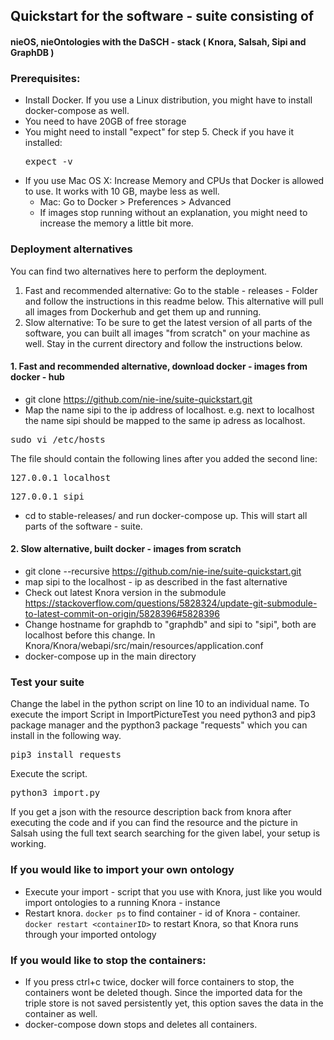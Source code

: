 ## Quickstart for the software - suite consisting of
#### nieOS, nieOntologies with the DaSCH - stack ( Knora, Salsah, Sipi and GraphDB ) 

### Prerequisites:
 - Install Docker. If you use a Linux distribution, you might have to install docker-compose as well.
 - You need to have 20GB of free storage
 - You might need to install "expect" for step 5. Check if you have it installed: <pre>expect -v</pre>
 - If you use Mac OS X: Increase Memory and CPUs that Docker is allowed to use. It works with 10 GB, maybe less as well.
	 - 	Mac: Go to Docker > Preferences > Advanced
	 - If images stop running without an explanation, you might need to increase the memory a little bit more.

### Deployment alternatives
You can find two alternatives here to perform the deployment.

1. Fast and recommended alternative: Go to the stable - releases - Folder and follow the instructions in this readme below. This alternative will pull all images from Dockerhub and get them up and running.
2. Slow alternative: To be sure to get the latest version of all parts of the software, you can built all images "from scratch" on your machine as well. Stay in the current directory and follow the instructions below.

#### 1. Fast and recommended alternative, download docker - images from docker - hub
 - git clone https://github.com/nie-ine/suite-quickstart.git
 - Map the name sipi to the ip address of localhost. e.g. next to localhost the name sipi should be mapped to the same ip adress as localhost. 
 <pre>sudo vi /etc/hosts</pre> 
 The file should contain the following lines after you added the second line:
 <pre>127.0.0.1 localhost</pre>
 <pre>127.0.0.1 sipi</pre>
 - cd to stable-releases/<latest-release> and run docker-compose up. This will start all parts of the software - suite.
 
 
#### 2. Slow alternative, built docker - images from scratch
- git clone --recursive https://github.com/nie-ine/suite-quickstart.git
- map sipi to the localhost - ip as described in the fast alternative
- Check out latest Knora version in the submodule https://stackoverflow.com/questions/5828324/update-git-submodule-to-latest-commit-on-origin/5828396#5828396
- Change hostname for graphdb to "graphdb" and sipi to "sipi", both are localhost before this change. In Knora/Knora/webapi/src/main/resources/application.conf
- docker-compose up in the main directory

### Test your suite
Change the label in the python script on line 10 to an individual name. To execute the import Script in ImportPictureTest you need python3 and pip3 package manager  and the pypthon3 package "requests" which you can install in the following way. <pre>pip3 install requests</pre> Execute the script.<pre>python3 import.py</pre> If you get a json with the resource description back from knora after executing the code and if you can find the resource and the picture in Salsah using the full text search searching for the given label, your setup is working.


### If you would like to import your own ontology
 - Execute your import - script that you use with Knora, just like you would import ontologies to a running Knora - instance
 - Restart knora. ```docker ps``` to find container - id of Knora - container. ```docker restart <containerID>``` to restart Knora, so that Knora runs through your imported ontology


### If you would like to stop the containers:

 - If you press ctrl+c twice, docker will force containers to stop, the containers wont be deleted though. Since the imported data for the triple store is not saved persistently yet, this option saves the data in the container as well.
 - docker-compose down stops and deletes all containers.
